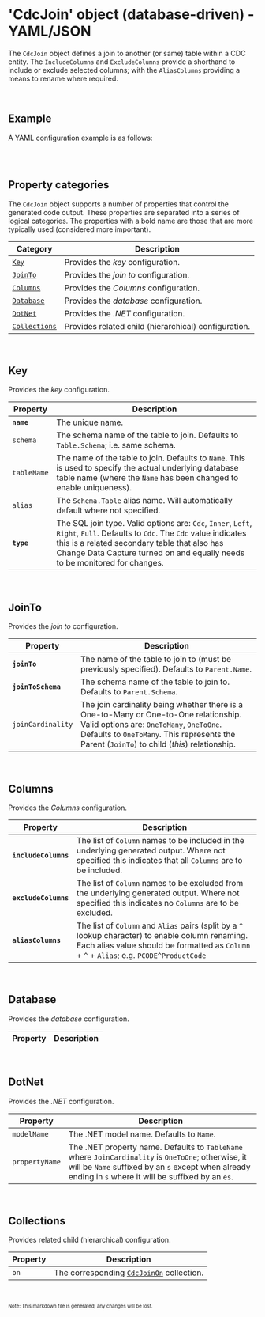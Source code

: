 # 'CdcJoin' object (database-driven) - YAML/JSON

The `CdcJoin` object defines a join to another (or same) table within a CDC entity.  The `IncludeColumns` and `ExcludeColumns` provide a shorthand to include or exclude selected columns; with the `AliasColumns` providing a means to rename where required.

<br/>

## Example

A YAML configuration example is as follows:
``` yaml
```

<br/>

## Property categories
The `CdcJoin` object supports a number of properties that control the generated code output. These properties are separated into a series of logical categories. The properties with a bold name are those that are more typically used (considered more important).

Category | Description
-|-
[`Key`](#Key) | Provides the _key_ configuration.
[`JoinTo`](#JoinTo) | Provides the _join to_ configuration.
[`Columns`](#Columns) | Provides the _Columns_ configuration.
[`Database`](#Database) | Provides the _database_ configuration.
[`DotNet`](#DotNet) | Provides the _.NET_ configuration.
[`Collections`](#Collections) | Provides related child (hierarchical) configuration.

<br/>

## Key
Provides the _key_ configuration.

Property | Description
-|-
**`name`** | The unique name.
`schema` | The schema name of the table to join. Defaults to `Table.Schema`; i.e. same schema.
`tableName` | The name of the table to join. Defaults to `Name`. This is used to specify the actual underlying database table name (where the `Name` has been changed to enable uniqueness).
`alias` | The `Schema.Table` alias name. Will automatically default where not specified.
**`type`** | The SQL join type. Valid options are: `Cdc`, `Inner`, `Left`, `Right`, `Full`. Defaults to `Cdc`. The `Cdc` value indicates this is a related secondary table that also has Change Data Capture turned on and equally needs to be monitored for changes.

<br/>

## JoinTo
Provides the _join to_ configuration.

Property | Description
-|-
**`joinTo`** | The name of the table to join to (must be previously specified). Defaults to `Parent.Name`.
**`joinToSchema`** | The schema name of the table to join to. Defaults to `Parent.Schema`.
`joinCardinality` | The join cardinality being whether there is a One-to-Many or One-to-One relationship. Valid options are: `OneToMany`, `OneToOne`. Defaults to `OneToMany`. This represents the Parent (`JoinTo`) to child (_this_) relationship.

<br/>

## Columns
Provides the _Columns_ configuration.

Property | Description
-|-
**`includeColumns`** | The list of `Column` names to be included in the underlying generated output. Where not specified this indicates that all `Columns` are to be included.
**`excludeColumns`** | The list of `Column` names to be excluded from the underlying generated output. Where not specified this indicates no `Columns` are to be excluded.
**`aliasColumns`** | The list of `Column` and `Alias` pairs (split by a `^` lookup character) to enable column renaming. Each alias value should be formatted as `Column` + `^` + `Alias`; e.g. `PCODE^ProductCode`

<br/>

## Database
Provides the _database_ configuration.

Property | Description
-|-

<br/>

## DotNet
Provides the _.NET_ configuration.

Property | Description
-|-
`modelName` | The .NET model name. Defaults to `Name`.
`propertyName` | The .NET property name. Defaults to `TableName` where `JoinCardinality` is `OneToOne`; otherwise, it will be `Name` suffixed by an `s` except when already ending in `s` where it will be suffixed by an `es`.

<br/>

## Collections
Provides related child (hierarchical) configuration.

Property | Description
-|-
`on` | The corresponding [`CdcJoinOn`](Database-CdcJoinOn-Config.md) collection.

<br/>

<sub><sup>Note: This markdown file is generated; any changes will be lost.</sup></sub>
